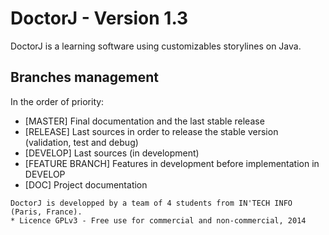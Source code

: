 DoctorJ - Version 1.3
=======

DoctorJ is a learning software using customizables storylines on Java.

## Branches management
In the order of priority:

* [MASTER] Final documentation and the last stable release
* [RELEASE] Last sources in order to release the stable version (validation, test and debug)
* [DEVELOP] Last sources (in development)
* [FEATURE BRANCH] Features in development before implementation in DEVELOP
* [DOC] Project documentation 

```
DoctorJ is developped by a team of 4 students from IN'TECH INFO (Paris, France).
* Licence GPLv3 - Free use for commercial and non-commercial, 2014
```
